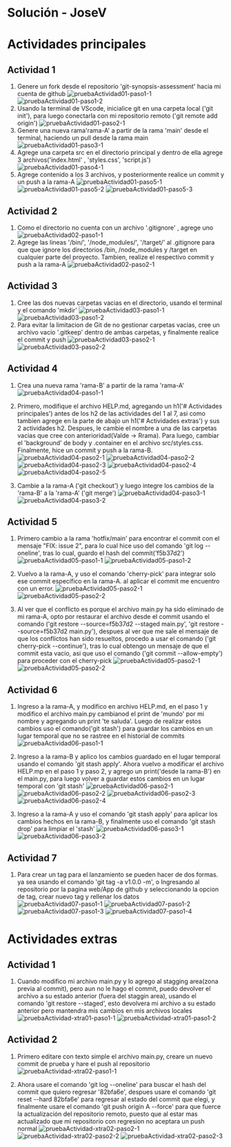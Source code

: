 # Solución - JoseV

# Actividades principales

## Actividad 1
1. Genere un fork desde el repositorio 'git-synopsis-assessment' hacia mi cuenta de github
    ![pruebaActividad01-paso1-1](./images/actividad-01/paso-1/01.PNG)
    ![pruebaActividad01-paso1-2](./images/actividad-01/paso-1/02.PNG)
2. Usando la terminal de VScode, inicialice git en una carpeta local ('git init'), para luego conectarla con mi repositorio remoto ('git remote add origin')
    ![pruebaActividad01-paso2-1](./images/actividad-01/paso-2/01.PNG)
3. Genere una nueva rama'rama-A' a partir de la rama 'main' desde el terminal, haciendo un pull desde la rama main
    ![pruebaActividad01-paso3-1](./images/actividad-01/paso-3/01.PNG)
4. Agrege una carpeta src en el directorio principal y dentro de ella agrege 3 archivos('index.html' , 'styles.css', 'script.js')
    ![pruebaActividad01-paso4-1](./images/actividad-01/paso-4/01.PNG)
5. Agrege contenido a los 3 archivos, y posteriormente realice un commit y un push a la rama-A
    ![pruebaActividad01-paso5-1](./images/actividad-01/paso-5/01.PNG)
    ![pruebaActividad01-paso5-2](./images/actividad-01/paso-5/02.PNG)
    ![pruebaActividad01-paso5-3](./images/actividad-01/paso-5/03.PNG)

## Actividad 2

1. Como el directorio no cuenta con un archivo '.gitignore' , agrege uno
    ![pruebaActividad02-paso1-1](./images/actividad-02/paso-1/01.PNG)
2. Agrege las lineas '/bin/', '/node_modules/', '/target/' al .gitignore para que que ignore los directorios /bin, /node_modules y /target en cualquier parte del proyecto. Tambien, realize el respectivo commit y push a la rama-A
    ![pruebaActividad02-paso2-1](./images/actividad-02/paso-2/01.PNG)

## Actividad 3

1. Cree las dos nuevas carpetas vacias en el directorio, usando el terminal y el comando 'mkdir'
    ![pruebaActividad03-paso1-1](./images/actividad-03/paso-1/01.PNG)
    ![pruebaActividad03-paso1-2](./images/actividad-03/paso-1/02.PNG)
2. Para evitar la limitacion de Git de no gestionar carpetas vacias, cree un archivo vacio '.gitkeep' dentro de ambas carpetas, y finalmente realice el commit y push
    ![pruebaActividad03-paso2-1](./images/actividad-03/paso-2/01.PNG)
    ![pruebaActividad03-paso2-2](./images/actividad-03/paso-2/02.PNG)
    
## Actividad 4

1. Crea una nueva rama 'rama-B' a partir de la rama 'rama-A' 
    ![pruebaActividad04-paso1-1](./images/actividad-04/paso-1/01.PNG)
2. Primero, modifique el archivo HELP.md, agregando un h1('# Actividades principales') antes de los h2 de las actividades del 1 al 7, asi como tambien agrege en la parte de abajo un h1('# Actividades extras') y sus 2 actividades h2. Despues, le cambie el nombre a una de las carpetas vacias que cree con anterioridad(Valde -> Rrama). Para luego, cambiar el 'background' de body y .container en el archivo src/styles.css. Finalmente, hice un commit y push a la rama-B.
    ![pruebaActividad04-paso2-1](./images/actividad-04/paso-2/01.PNG)
    ![pruebaActividad04-paso2-2](./images/actividad-04/paso-2/02.PNG)
    ![pruebaActividad04-paso2-3](./images/actividad-04/paso-2/03.PNG)
    ![pruebaActividad04-paso2-4](./images/actividad-04/paso-2/04.PNG)
    ![pruebaActividad04-paso2-5](./images/actividad-04/paso-2/05.PNG)

3. Cambie a la rama-A ('git checkout') y luego integre los cambios de la 'rama-B' a la 'rama-A' ('git merge')
    ![pruebaActividad04-paso3-1](./images/actividad-04/paso-3/01.PNG)
    ![pruebaActividad04-paso3-2](./images/actividad-04/paso-3/02.PNG)

## Actividad 5

1. Primero cambio a la rama 'hotfix/main' para encontrar el commit con el mensaje "FIX: issue 2", para lo cual hice uso del comando 'git log --oneline', tras lo cual, guardo el hash del commit('f5b37d2')
    ![pruebaActividad05-paso1-1](./images/actividad-05/paso-1/01.PNG)
    ![pruebaActividad05-paso1-2](./images/actividad-05/paso-1/02.PNG)
2. Vuelvo a la rama-A, y uso el comando 'cherry-pick' para integrar solo ese commit específico en la rama-A. al aplicar el commit me encuentro con un error.
    ![pruebaActividad05-paso2-1](./images/actividad-05/paso-2/01.PNG)
    ![pruebaActividad05-paso2-2](./images/actividad-05/paso-2/02.PNG)

3. Al ver que el conflicto es porque el archivo main.py ha sido eliminado de mi rama-A, opto por restaurar el archivo desde el commit usando el comando ('git restore --source=f5b37d2 --staged main.py', 'git restore --source=f5b37d2 main.py'), despues al ver que me sale el mensaje de que los conflictos han sido resueltos, procedo a usar el comando ('git cherry-pick --continue'), tras lo cual obtengo un mensaje de que el commit esta vacio, asi que uso el comando ('git commit --allow-empty') para proceder con el cherry-pick
    ![pruebaActividad05-paso2-1](./images/actividad-05/paso-3/01.PNG)
    ![pruebaActividad05-paso2-2](./images/actividad-05/paso-3/02.PNG)

## Actividad 6

1. Ingreso a la rama-A, y modifico en archivo HELP.md, en el paso 1 y modifico el archivo main.py cambianod el print de 'mundo' por mi nombre y agregando un print 'te saluda'. Luego de realizar estos cambios uso el comando('git stash') para guardar los cambios en un lugar temporal que no se rastree en el historial de commits
    ![pruebaActividad06-paso1-1](./images/actividad-06/paso-1/01.PNG)

2. Ingreso a la rama-B y aplico los cambios guardado en el lugar temporal usando el comando 'git stash apply'. Ahora vuelvo a modificar el archivo HELP.mp en el paso 1 y paso 2, y agrego un print('desde la rama-B') en el main.py, para luego volver a guardar estos cambios en un lugar temporal con 'git stash'
    ![pruebaActividad06-paso2-1](./images/actividad-06/paso-2/01.PNG)
    ![pruebaActividad06-paso2-2](./images/actividad-06/paso-2/02.PNG)
    ![pruebaActividad06-paso2-3](./images/actividad-06/paso-2/03.PNG)
    ![pruebaActividad06-paso2-4](./images/actividad-06/paso-2/04.PNG)

3. Ingreso a la rama-A y uso el comando 'git stash apply' para aplicar los cambios hechos en la rama-B, y finalmente uso el comando 'git stash drop' para limpiar el 'stash'
    ![pruebaActividad06-paso3-1](./images/actividad-06/paso-3/01.PNG)
    ![pruebaActividad06-paso3-2](./images/actividad-06/paso-3/02.PNG)

## Actividad 7

1. Para crear un tag para el lanzamiento se pueden hacer de dos formas. ya sea usando el comando 'git tag -a v1.0.0 -m', o Ingresando al repositorio por la pagina web/App de github y seleccionando la opcion de tag, crear nuevo tag y rellenar los datos
    ![pruebaActividad07-paso1-1](./images/actividad-07/paso-1/01.PNG)
    ![pruebaActividad07-paso1-2](./images/actividad-07/paso-1/02.PNG)
    ![pruebaActividad07-paso1-3](./images/actividad-07/paso-1/03.PNG)
    ![pruebaActividad07-paso1-4](./images/actividad-07/paso-1/04.PNG)


# Actividades extras

## Actividad 1

1. Cuando modifico mi archivo main.py y lo agrego al stagging area(zona previa al commit), pero aun no le hago el commit, puedo devolver el archivo a su estado anterior (fuera del staggin area), usando el comando 'git restore --staged', esto devolvera mi archivo a su estado anterior pero mantendra mis cambios en mis archivos locales
    ![pruebaActividad-xtra01-paso1-1](./images/xtra-01/paso-1/01.PNG)
    ![pruebaActividad-xtra01-paso1-2](./images/xtra-01/paso-1/02.PNG)

## Actividad 2

1. Primero editare con texto simple el archivo main.py, creare un nuevo commit de prueba y hare el push al repositorio
    ![pruebaActividad-xtra02-paso1-1](./images/xtra-02/paso-1/01.PNG)

2. Ahora usare el comando 'git log --oneline' para buscar el hash del commit que quiero regresar '82bfa6e', despues usare el comando 'git reset --hard 82bfa6e' para regresar al estado del commit que elegi, y finalmente usare el comando 'git push origin A --force' para que fuerce la actualización del repositorio remoto, puesto que al estar mas actualizado que mi repositorio con regresion no aceptara un push normal
    ![pruebaActividad-xtra02-paso2-1](./images/xtra-02/paso-1/01.PNG)
    ![pruebaActividad-xtra02-paso2-2](./images/xtra-02/paso-2/02.PNG)
    ![pruebaActividad-xtra02-paso2-3](./images/xtra-02/paso-3/03.PNG)

 